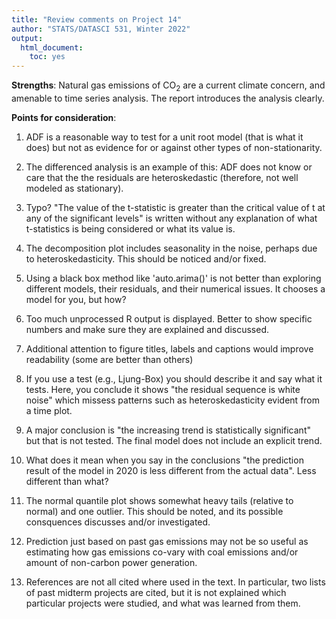 ```yaml
---
title: "Review comments on Project 14"
author: "STATS/DATASCI 531, Winter 2022"
output:
  html_document:
    toc: yes
---
```


**Strengths**: Natural gas emissions of CO$_2$ are a current climate concern, and amenable to time series analysis. The report introduces the analysis clearly. 


**Points for consideration**:

1. ADF is a reasonable way to test for a unit root model (that is what it does) but not as evidence for or against other types of non-stationarity.

2. The differenced analysis is an example of this: ADF does not know or care that the the residuals are heteroskedastic (therefore, not well modeled as stationary).

3. Typo? "The value of the t-statistic is greater than the critical value of t at any of the significant levels" is written without any explanation of what t-statistics is being considered or what its value is. 

4. The decomposition plot includes seasonality in the noise, perhaps due to heteroskedasticity. This should be noticed and/or fixed.

5. Using a black box method like 'auto.arima()' is not better than exploring different models, their residuals, and their numerical issues. It chooses a model for you, but how?

6. Too much unprocessed R output is displayed. Better to show specific numbers and make sure they are explained and discussed.

7. Additional attention to figure titles, labels and captions would improve readability (some are better than others)

8. If you use a test (e.g., Ljung-Box) you should describe it and say what it tests. Here, you conclude  it shows "the residual sequence is white noise" which missess patterns such as heteroskedasticity evident from a time plot.

9. A major conclusion is "the increasing trend is statistically significant" but that is not tested. The final model does not include an explicit trend.

10. What does it mean when you say in the conclusions "the prediction result of the model in 2020 is less different from the actual data". Less different than what?

11. The normal quantile plot shows somewhat heavy tails (relative to normal) and one outlier. This should be noted, and its possible consquences discusses and/or investigated. 

12. Prediction just based on past gas emissions may not be so useful as estimating how gas emissions co-vary with coal emissions and/or amount of non-carbon power generation.

13. References are not all cited where used in the text. In particular, two lists of past midterm projects are cited, but it is not explained which particular projects were studied, and what was learned from them.




